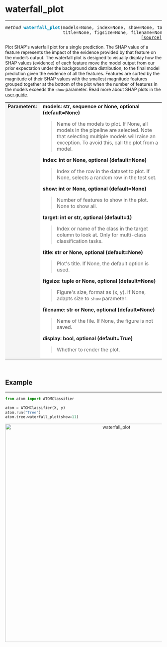 # waterfall_plot
----------------

<pre><em>method</em> <strong style="color:#008AB8">waterfall_plot</strong>(models=None, index=None, show=None, target=1,
                      title=None, figsize=None, filename=None, display=True)
<div align="right"><a href="https://github.com/tvdboom/ATOM/blob/master/atom/plots.py#L2691">[source]</a></div></pre>
Plot SHAP's waterfall plot for a single prediction.
 The SHAP value of a feature represents the impact of the evidence
 provided by that feature on the model’s output. The waterfall plot
 is designed to visually display how the SHAP values (evidence) of
 each feature move the model output from our prior expectation under
 the background data distribution, to the final model prediction
 given the evidence of all the features. Features are sorted by
 the magnitude of their SHAP values with the smallest magnitude
 features grouped together at the bottom of the plot when the
 number of features in the models exceeds the `show` parameter.
 Read more about SHAP plots in the [user guide](../../../user_guide/#shap).
<table width="100%">
<tr>
<td width="15%" style="vertical-align:top; background:#F5F5F5;"><strong>Parameters:</strong></td>
<td width="75%" style="background:white;">
<strong>models: str, sequence or None, optional (default=None)</strong>
<blockquote>
Name of the models to plot. If None, all models in the pipeline are selected. Note
 that selecting multiple models will raise an exception. To avoid this, call the
 plot from a model.
</blockquote>
<strong>index: int or None, optional (default=None)</strong>
<blockquote>
Index of the row in the dataset to plot. If None, selects a random row in the test set.
</blockquote>
<strong>show: int or None, optional (default=None)</strong>
<blockquote>
Number of features to show in the plot. None to show all.
</blockquote>
<strong>target: int or str, optional (default=1)</strong>
<blockquote>
Index or name of the class in the target column to look at. Only for multi-class
 classification tasks.
</blockquote>
<strong>title: str or None, optional (default=None)</strong>
<blockquote>
Plot's title. If None, the default option is used.
</blockquote>
<strong>figsize: tuple or None, optional (default=None)</strong>
<blockquote>
Figure's size, format as (x, y). If None, adapts size to <code>show</code> parameter.
</blockquote>
<strong>filename: str or None, optional (default=None)</strong>
<blockquote>
Name of the file. If None, the figure is not saved.
</blockquote>
<strong>display: bool, optional (default=True)</strong>
<blockquote>
Whether to render the plot.
</blockquote>
</tr>
</table>
<br />



## Example
----------

```python
from atom import ATOMClassifier

atom = ATOMClassifier(X, y)
atom.run("Tree")
atom.tree.waterfall_plot(show=11)
```
<div align="center">
    <img src="../../../img/plots/waterfall_plot.png" alt="waterfall_plot" width="700" height="700"/>
</div>

